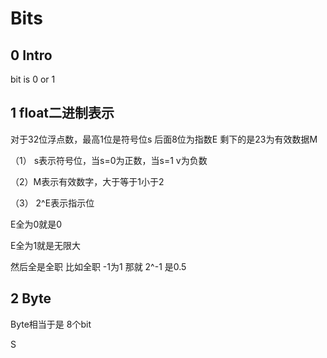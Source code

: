 # Bits

## 0 Intro

bit is 0 or 1



## 1 float二进制表示

对于32位浮点数，最高1位是符号位s 后面8位为指数E 剩下的是23为有效数据M

（1） s表示符号位，当s=0为正数，当s=1 v为负数

（2）M表示有效数字，大于等于1小于2

（3） 2^E表示指示位



E全为0就是0

E全为1就是无限大

然后全是全职 比如全职 -1为1 那就 2^-1 是0.5



## 2 Byte

Byte相当于是 8个bit

S
